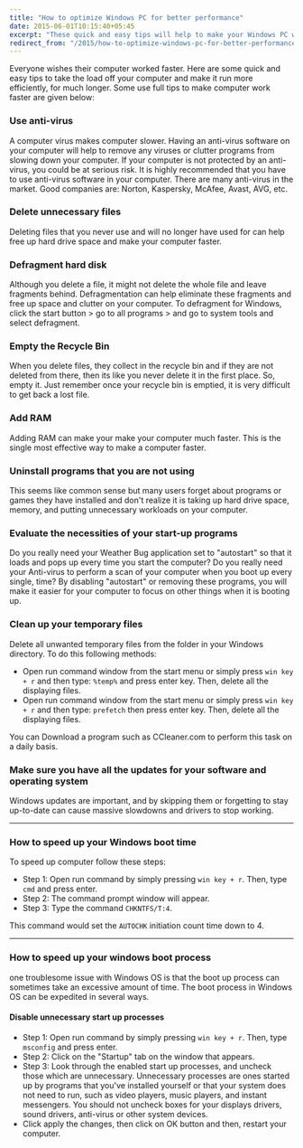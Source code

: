 ```yaml
---
title: "How to optimize Windows PC for better performance"
date: 2015-06-01T10:15:40+05:45
excerpt: "These quick and easy tips will help to make your Windows PC work faster."
redirect_from: "/2015/how-to-optimize-windows-pc-for-better-performance/"
---
```


Everyone wishes their computer worked faster. Here are some quick and easy tips to take the load off your computer and make it run more efficiently, for much longer. Some use full tips to make computer work faster are given below:

### Use anti-virus

A computer virus makes computer slower. Having an anti-virus software on your computer will help to remove  any viruses or clutter programs from slowing down your computer. If your computer is not protected by an anti-virus, you could be at serious risk. It is highly recommended that you have to use anti-virus software in your computer. There are many anti-virus in the market. Good companies are: Norton, Kaspersky, McAfee, Avast, AVG, etc.

### Delete unnecessary files

Deleting files that you never use and will no longer have used for can help free up hard drive space and make your computer faster.

### Defragment hard disk

Although you delete a file, it might not delete the whole file and leave fragments behind. Defragmentation can help  eliminate these fragments and free up space and clutter on your computer. To defragment for Windows, click the start button > go to all programs > and go to system tools and select defragment.

### Empty the Recycle Bin

When you delete files, they collect in the recycle bin and if they are not deleted from there, then its like you never delete it in the first place. So, empty it. Just remember once your recycle bin is emptied, it is very difficult to get back a lost file.

### Add RAM

Adding RAM can make your make your computer much faster. This is the single most effective way to make a computer faster.

### Uninstall programs that you are not using

This seems like common sense but many users forget about programs or games they have installed and don't realize it is taking up hard drive space, memory, and putting unnecessary workloads on your computer.

### Evaluate the necessities of your start-up programs

Do you really need your Weather Bug application set to "autostart" so that it loads and pops up every time you start the computer? Do you really need your Anti-virus to perform a scan of your computer when you boot up every single, time? By disabling "autostart" or removing these programs, you will make it easier for your computer to focus on other things when it is booting up.

### Clean up your temporary files

Delete all unwanted temporary files from the folder in your Windows directory. To do this following methods:

* Open run command window from the start menu or simply press `win key + r` and then type: `%temp%` and press enter key. Then, delete all the displaying files.
* Open run command window from the start menu or simply press `win key + r` and then type: `prefetch` then press enter key. Then, delete all the displaying files.

You can Download a program such as CCleaner.com to perform this task on a daily basis.

### Make sure you have all the updates for your software and operating system

Windows updates are important, and by skipping them or forgetting to stay up-to-date can cause massive slowdowns and drivers to stop working.

---

### How to speed up your Windows boot time

To speed up computer follow these steps:

* Step 1: Open run command by simply pressing `win key + r`. Then, type `cmd` and press enter.
* Step 2: The command prompt window will appear.
* Step 3: Type the command `CHKNTFS/T:4`.

This command would set the `AUTOCHK` initiation count time down to 4.

---

### How to speed up your windows boot process

one troublesome issue with Windows OS is that the boot up process can sometimes take an excessive amount of time. The boot process in Windows OS can be expedited in several ways.

#### Disable unnecessary start up processes

* Step 1: Open run command by simply pressing `win key + r`. Then, type `msconfig` and press enter.
* Step 2: Click on the "Startup" tab on the window that appears.
* Step 3: Look through the enabled start up processes, and uncheck those which are unnecessary. Unnecessary processes are ones started up by programs that you've installed yourself or that your system does not need to run, such as video players, music players, and instant messengers. You should not uncheck boxes for your displays drivers, sound drivers, anti-virus or other system devices.
* Click apply the changes, then click on OK button and then, restart your computer.
